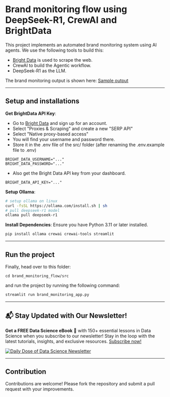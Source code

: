# Brand monitoring flow using DeepSeek-R1, CrewAI and BrightData

This project implements an automated brand monitoring system using AI agents. We use the following tools to build this:
- [Bright Data](https://brdta.com/dailydoseofds) is used to scrape the web.
- CrewAI to build the Agentic workflow.
- DeepSeek-R1 as the LLM.

The brand monitoring output is shown here: [Sample output](brand-monitoring-demo.mp4)

---
## Setup and installations

**Get BrightData API Key**:
- Go to [Bright Data](https://brdta.com/dailydoseofds) and sign up for an account.
- Select "Proxies & Scraping" and create a new "SERP API"
- Select "Native proxy-based access"
- You will find your username and password there.
- Store it in the .env file of the src/ folder (after renaming the .env.example file to .env)

```
BRIGHT_DATA_USERNAME="..."
BRIGHT_DATA_PASSWORD="..."
```

- Also get the Bright Data API key from your dashboard.

```
BRIGHT_DATA_API_KEY="..."
```

**Setup Ollama**:
   ```bash
   # setup ollama on linux 
   curl -fsSL https://ollama.com/install.sh | sh
   # pull deepseek-r1 model
   ollama pull deepseek-r1
   ```


**Install Dependencies**:
   Ensure you have Python 3.11 or later installed.
   ```bash
   pip install ollama crewai crewai-tools streamlit
   ```

---

## Run the project

Finally, head over to this folder:
```
cd brand_monitoring_flow/src
```

and run the project by running the following command:

```bash
streamlit run brand_monitoring_app.py
```

---

## 📬 Stay Updated with Our Newsletter!
**Get a FREE Data Science eBook** 📖 with 150+ essential lessons in Data Science when you subscribe to our newsletter! Stay in the loop with the latest tutorials, insights, and exclusive resources. [Subscribe now!](https://join.dailydoseofds.com)

[![Daily Dose of Data Science Newsletter](https://github.com/patchy631/ai-engineering/blob/main/resources/join_ddods.png)](https://join.dailydoseofds.com)

---

## Contribution

Contributions are welcome! Please fork the repository and submit a pull request with your improvements.
